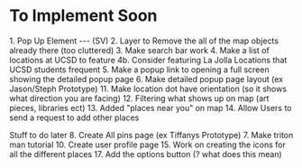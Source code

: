 <h1> To Implement Soon </h1>
1. Pop Up Element --- (SV)
2. Layer to Remove the all of the map objects already there (too cluttered)
3. Make search bar work
4. Make a list of locations at UCSD to feature
	4b. Consider featuring La Jolla Locations that UCSD students frequent
5. Make a popup link to opening a full screen  showing the detailed popup page
6. Make detailed popup page layout (ex Jason/Steph Prototype)
11. Make location dot have orientation (so it shows what direction you are facing)
12. Filtering what shows up on map (art pieces, libraries ect)
13. Added "places near you" on map 
14. Allow Users to send a request to add other places

Stuff to do later
8. Create All pins page (ex Tiffanys Prototype)
7. Make triton man tutorial 
10. Create user profile page
15. Work on creating the icons for all the different places
17. Add the options button (? what does this mean)